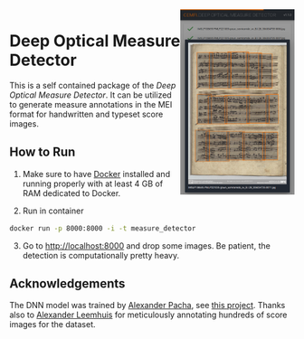 <img align="right" width="40%" src="/preview.png">

# Deep Optical Measure Detector

This is a self contained package of the *Deep Optical Measure Detector*. It can be utilized to generate measure annotations in the MEI format for handwritten and typeset score images.

## How to Run
1. Make sure to have [Docker](https://www.docker.com/) installed and running properly with at least 4 GB of RAM dedicated to Docker.

2. Run in container
```bash
docker run -p 8000:8000 -i -t measure_detector
```

3. Go to [http://localhost:8000](http://localhost:8000) and drop some images. Be patient, the detection is computationally pretty heavy.

## Acknowledgements
The DNN model was trained by [Alexander Pacha](https://github.com/apacha/), see [this project](https://github.com/OMR-Research/MeasureDetector/).
Thanks also to [Alexander Leemhuis](https://github.com/AlexL164) for meticulously annotating hundreds of score images for the dataset.
